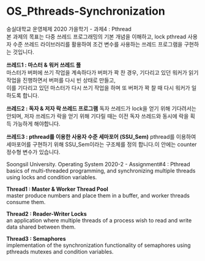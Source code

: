 # OS_Pthreads-Synchronization
숭실대학교 운영체제 2020 가을학기 - 과제4 : Pthread  
본 과제의 목표는 다중 쓰레드 프로그래밍의 기본 개념을 이해하고, lock pthread 사용자 수준 쓰레드 라이브러리를 활용하여 조건 변수를 사용하는 쓰레드 프로그램을 구현하는 것입니다.  

**쓰레드1 : 마스터 & 워커 쓰레드 풀**  
마스터가 버퍼에 쓰기 작업을 계속하다가 버퍼가 꽉 찬 경우, 기다리고 있던 워커가 읽기 작업을 진행하면서 버퍼를 다시 빈 상태로 만들고,  
이를 기다리고 있던 마스터가 다시 쓰기 작업을 하며 또 버퍼가 꽉 찰 때 다시 워커가 일하도록 합니다.  

**쓰레드2 : 독자 & 저자 락 쓰레드 프로그램**
독자 쓰레드가 lock을 얻기 위해 기다려서는 안되며, 저자 쓰레드가 락을 얻기 위해 기다릴 때는 이전 독자 쓰레드와 동시에 락을 획득 가능하게 해야합니다.

**쓰레드3 : pthread를 이용한 사용자 수준 세마포어 (SSU_Sem)**
pthread를 이용하여 세마포어를 구현하기 위해 SSU_Sem이라는 구조체를 정의 합니다.이 안에는 counter 정수형 변수가 있습니다.

Soongsil University. Operating System 2020-2 - Assignment#4 : Pthread  
basics of multi-threaded programming, and synchronizing multiple threads using locks and condition variables.  
  
**Thread1 : Master & Worker Thread Pool**  
master produce numbers and place them in a buffer, and worker threads consume them.  
  
**Thread2 : Reader-Writer Locks**  
an application where multiple threads of a process wish to read and write data shared between them.  
  
**Thread3 : Semaphores**  
implementation of the synchronization functionality of semaphores using pthreads mutexes and condition variables.  
